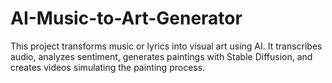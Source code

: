 # AI-Music-to-Art-Generator
This project transforms music or lyrics into visual art using AI. It transcribes audio, analyzes sentiment, generates paintings with Stable Diffusion, and creates videos simulating the painting process.
